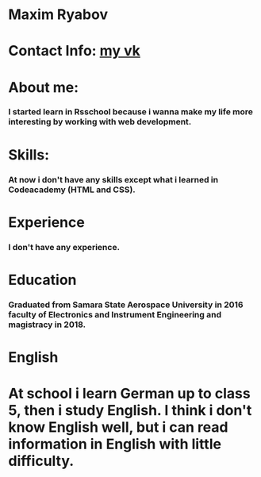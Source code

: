 # Maxim Ryabov 

# Contact Info:   [my vk](https://vk.com/ifoba)


# About me:


### I started learn in Rsschool because i wanna make my life more interesting by working with web development. 


# Skills:


### At now i don't have any skills except what i learned in Codeacademy (HTML and CSS).


# Experience


### I don't have any experience.


# Education 


### Graduated from Samara State Aerospace University in 2016 faculty of Electronics and Instrument Engineering and magistracy in 2018.


# English


# At school i learn German up to class 5, then i study English. I think i don't know English well, but i can read information in English with little difficulty. 